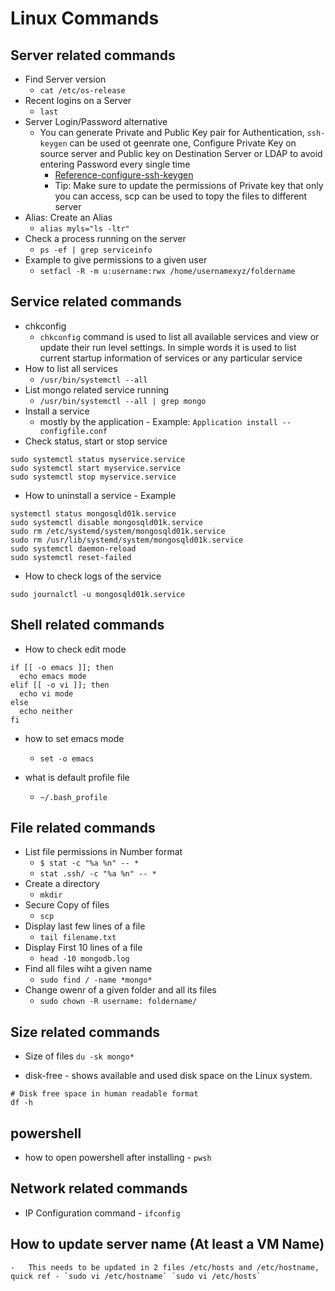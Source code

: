 # Linux Commands


Server related commands
-----------------------
* Find Server version 
    - `cat /etc/os-release`
* Recent logins on a Server 
    - `last`
* Server Login/Password alternative
    -  You can generate Private and Public Key pair for Authentication, `ssh-keygen` can be used ot geenrate one, Configure Private Key on source server and Public key on Destination Server or LDAP to avoid entering Password every single time
        - [Reference-configure-ssh-keygen](https://www.redhat.com/sysadmin/configure-ssh-keygen)
        - Tip: Make sure to update the permissions of Private key that only you can access, scp can be used to topy the files to different server 
* Alias: Create an Alias
    - `alias myls="ls -ltr"`
* Check a process running on the server
    -   `ps -ef | grep serviceinfo`
* Example to give permissions to a given user 
	-	`setfacl -R -m u:username:rwx /home/usernamexyz/foldername`

Service related commands  
------------------------
* chkconfig 
    - `chkconfig` command is used to list all available services and view or update their run level settings. In simple words it is used to list current startup information of services or any particular service
* How to list all services 
    -   `/usr/bin/systemctl --all `
* List mongo related service running 
    -   `/usr/bin/systemctl --all | grep mongo`
* Install a service
    -   mostly by the application - Example: `Application install --configfile.conf`
* Check status, start or stop  service 
```
sudo systemctl status myservice.service
sudo systemctl start myservice.service
sudo systemctl stop myservice.service
```
* How to uninstall a service - Example  
```
systemctl status mongosqld01k.service
sudo systemctl disable mongosqld01k.service
sudo rm /etc/systemd/system/mongosqld01k.service
sudo rm /usr/lib/systemd/system/mongosqld01k.service
sudo systemctl daemon-reload
sudo systemctl reset-failed
```

* How to check logs of the service 
```
sudo journalctl -u mongosqld01k.service
```


Shell related commands
----------------------
* How to check edit mode 
```
if [[ -o emacs ]]; then
  echo emacs mode
elif [[ -o vi ]]; then
  echo vi mode
else
  echo neither
fi
```

* how to set emacs mode 
    -   `set -o emacs`

* what is default profile file 
    -   `~/.bash_profile`

File related commands
---------------------
* List file permissions in Number format
    - `$ stat -c "%a %n" -- *`
    - `stat .ssh/ -c "%a %n" -- *`
* Create a directory
    - `mkdir`
* Secure  Copy of files 
    - `scp` 
* Display last few lines of a file
    - `tail filename.txt`
* Display First 10 lines of a file
    - `head -10 mongodb.log`
* Find all files wiht a given name 
    -   `sudo find / -name *mongo*`
* Change owenr of a given folder and all its files
    -   `sudo chown -R username: foldername/`


Size related commands
---------------------
* Size of files `du -sk mongo*`

* disk-free - shows available and used disk space on the Linux system.
```
# Disk free space in human readable format 
df -h 
```

powershell
--------
* how to open powershell after installing - `pwsh`

Network related commands
--------------
* IP Configuration command - `ifconfig`

How to update server name (At least a VM Name)
--------------
    -   This needs to be updated in 2 files /etc/hosts and /etc/hostname, quick ref - `sudo vi /etc/hostname` `sudo vi /etc/hosts`

